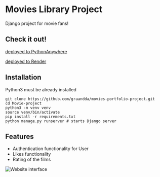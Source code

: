 # Movies Library Project

Django project for movie fans!

## Check it out!

[deployed to PythonAnywhere](http://graanddadays.pythonanywhere.com/)

[deployed to Render](https://movie-project-bvrk.onrender.com/)

## Installation

Python3 must be already installed

```shell
git clone https://github.com/graandda/movies-portfolio-project.git
cd Movie-project
python3 -m venv venv
source venv/bin/activate
pip install -r requirements.txt
python manage.py runserver # starts Django server
```

## Features

* Authentication functionality for User
* Likes functionality
* Rating of the films

![Website interface](demo.png)
